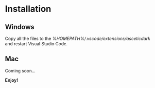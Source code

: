 # Installation

## Windows

Copy all the files to the _%HOMEPATH%/.vscode/extensions/asceticdark_ and restart Visual Studio Code.

## Mac

Coming soon... 

**Enjoy!**
